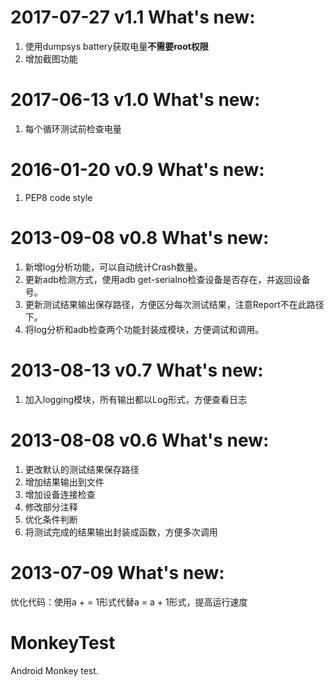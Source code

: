 2017-07-27 v1.1 What's new:
==============================
1. 使用dumpsys battery获取电量**不需要root权限**
2. 增加截图功能

2017-06-13 v1.0 What's new:
==============================
1. 每个循环测试前检查电量

2016-01-20 v0.9 What's new:
==============================
1. PEP8 code style

2013-09-08 v0.8 What's new:
==============================
1. 新增log分析功能，可以自动统计Crash数量。
2. 更新adb检测方式，使用adb get-serialno检查设备是否存在，并返回设备号。
3. 更新测试结果输出保存路径，方便区分每次测试结果，注意Report不在此路径下。
4. 将log分析和adb检查两个功能封装成模块，方便调试和调用。

2013-08-13 v0.7 What's new:
==============================
1. 加入logging模块，所有输出都以Log形式，方便查看日志


2013-08-08 v0.6 What's new:
==============================
1. 更改默认的测试结果保存路径
2. 增加结果输出到文件
3. 增加设备连接检查
4. 修改部分注释
5. 优化条件判断
6. 将测试完成的结果输出封装成函数，方便多次调用

2013-07-09 What's new:
==============================
优化代码：使用a + = 1形式代替a = a + 1形式，提高运行速度

MonkeyTest
==========
Android Monkey test.
